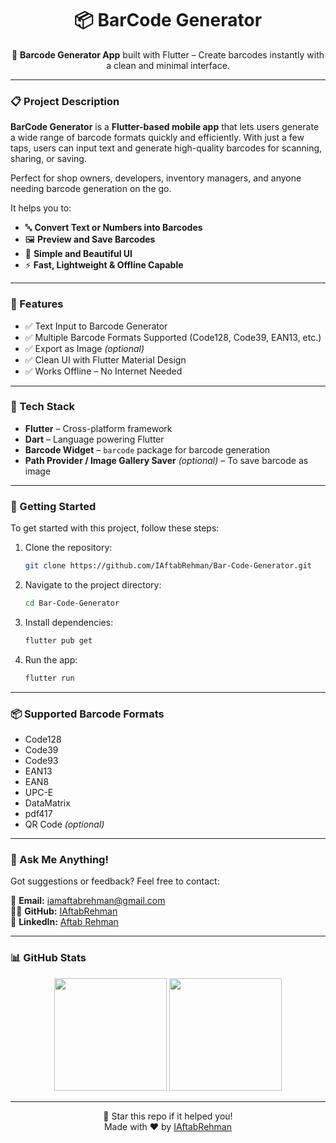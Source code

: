 <h1 align="center">📦 BarCode Generator</h1>

<p align="center">
  🧾 <strong>Barcode Generator App</strong> built with Flutter – Create barcodes instantly with a clean and minimal interface.
</p>

---

### 📋 Project Description

**BarCode Generator** is a **Flutter-based mobile app** that lets users generate a wide range of barcode formats quickly and efficiently. With just a few taps, users can input text and generate high-quality barcodes for scanning, sharing, or saving.

Perfect for shop owners, developers, inventory managers, and anyone needing barcode generation on the go.

It helps you to:

- 🔤 **Convert Text or Numbers into Barcodes**
- 🖼️ **Preview and Save Barcodes**
- 🎨 **Simple and Beautiful UI**
- ⚡ **Fast, Lightweight & Offline Capable**

---

### 🧰 Features

- ✅ Text Input to Barcode Generator
- ✅ Multiple Barcode Formats Supported (Code128, Code39, EAN13, etc.)
- ✅ Export as Image *(optional)*
- ✅ Clean UI with Flutter Material Design
- ✅ Works Offline – No Internet Needed

---

### 🔧 Tech Stack

- **Flutter** – Cross-platform framework
- **Dart** – Language powering Flutter
- **Barcode Widget** – `barcode` package for barcode generation
- **Path Provider / Image Gallery Saver** *(optional)* – To save barcode as image

---

### 🏁 Getting Started

To get started with this project, follow these steps:

1. Clone the repository:
    ```bash
    git clone https://github.com/IAftabRehman/Bar-Code-Generator.git
    ```

2. Navigate to the project directory:
    ```bash
    cd Bar-Code-Generator
    ```

3. Install dependencies:
    ```bash
    flutter pub get
    ```

4. Run the app:
    ```bash
    flutter run
    ```

---

### 📦 Supported Barcode Formats
- Code128
- Code39
- Code93
- EAN13
- EAN8
- UPC-E
- DataMatrix
- pdf417
- QR Code *(optional)*


---


### 💬 Ask Me Anything!

Got suggestions or feedback? Feel free to contact:

📧 **Email:** iamaftabrehman@gmail.com  
🧑‍💻 **GitHub:** [IAftabRehman](https://github.com/IAftabRehman)  
💼 **LinkedIn:** [Aftab Rehman](https://www.linkedin.com/in/aftab-rehman)

---

### 📊 GitHub Stats

<div align="center">
  <img src="https://github-readme-stats.vercel.app/api?username=IAftabRehman&show_icons=true&theme=tokyonight" height="180"/>
  <img src="https://github-readme-stats.vercel.app/api/top-langs/?username=IAftabRehman&layout=compact&theme=tokyonight" height="180"/>
</div>

---

<p align="center">
  🌟 Star this repo if it helped you!
  <br/>
  Made with ❤️ by <a href="https://github.com/IAftabRehman">IAftabRehman</a>
</p>
